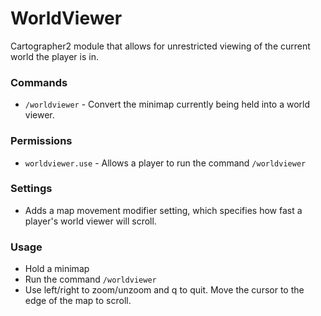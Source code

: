 # WorldViewer
Cartographer2 module that allows for unrestricted viewing of the current world the player is in.

### Commands
- `/worldviewer` - Convert the minimap currently being held into a world viewer.

### Permissions
- `worldviewer.use` - Allows a player to run the command `/worldviewer`

### Settings
- Adds a map movement modifier setting, which specifies how fast a player's world viewer will scroll.

### Usage
- Hold a minimap
- Run the command `/worldviewer`
- Use left/right to zoom/unzoom and q to quit. Move the cursor to the edge of the map to scroll.